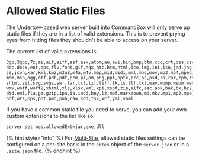 # Allowed Static Files

The Undertow-based web server built into CommandBox will only serve up static files if they are in a list of valid extensions.  This is to prevent prying eyes from hitting files they shouldn't be able to access on your server.&#x20;

The current list of valid extensions is:

```
3gp,3gpp,7z,ai,aif,aiff,asf,asx,atom,au,avi,bin,bmp,btm,cco,crt,css,csv,deb,der,dmg,
doc,docx,eot,eps,flv,font,gif,hqx,htc,htm,html,ico,img,ini,iso,jad,jng,jnlp,jpeg,jpg,
js,json,kar,kml,kmz,m3u8,m4a,m4v,map,mid,midi,mml,mng,mov,mp3,mp4,mpeg,mpeg4,mpg,msi,
msm,msp,ogg,otf,pdb,pdf,pem,pl,pm,png,ppt,pptx,prc,ps,psd,ra,rar,rpm,rss,rtf,run,sea,
shtml,sit,svg,svgz,swf,tar,tcl,tif,tiff,tk,ts,ttf,txt,wav,wbmp,webm,webp,wmf,wml,wmlc,
wmv,woff,woff2,xhtml,xls,xlsx,xml,xpi,xspf,zip,aifc,aac,apk,bak,bk,bz2,cdr,cmx,dat,
dtd,eml,fla,gz,gzip,ipa,ia,indd,hey,lz,maf,markdown,md,mkv,mp1,mp2,mpe,odt,ott,odg,
odf,ots,pps,pot,pmd,pub,raw,sdd,tsv,xcf,yml,yaml 
```

If you have a common static file you need to serve, you can add your own custom extensions to the list like so:

```bash
server set web.allowedExt=jar,exe,dll
```

{% hint style="info" %}
For [Multi-Site](../../multi-site-support/), allowed static files settings can be configured on a per-site basis in the `sites` object of the `server.json` or in a `.site.json` file.
{% endhint %}

